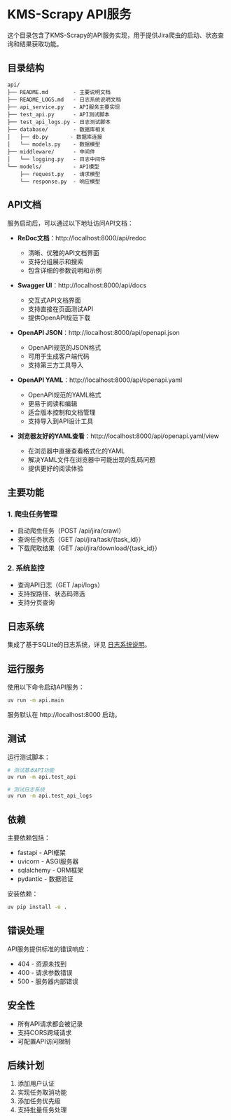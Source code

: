 # KMS-Scrapy API服务

这个目录包含了KMS-Scrapy的API服务实现，用于提供Jira爬虫的启动、状态查询和结果获取功能。

## 目录结构

```
api/
├── README.md        - 主要说明文档
├── README_LOGS.md   - 日志系统说明文档
├── api_service.py   - API服务主要实现
├── test_api.py      - API测试脚本
├── test_api_logs.py - 日志测试脚本
├── database/        - 数据库相关
│   ├── db.py       - 数据库连接
│   └── models.py    - 数据模型
├── middleware/      - 中间件
│   └── logging.py   - 日志中间件
└── models/          - API模型
    ├── request.py   - 请求模型
    └── response.py  - 响应模型
```

## API文档

服务启动后，可以通过以下地址访问API文档：

- **ReDoc文档**：http://localhost:8000/api/redoc
  - 清晰、优雅的API文档界面
  - 支持分组展示和搜索
  - 包含详细的参数说明和示例

- **Swagger UI**：http://localhost:8000/api/docs
  - 交互式API文档界面
  - 支持直接在页面测试API
  - 提供OpenAPI规范下载

- **OpenAPI JSON**：http://localhost:8000/api/openapi.json
  - OpenAPI规范的JSON格式
  - 可用于生成客户端代码
  - 支持第三方工具导入

- **OpenAPI YAML**：http://localhost:8000/api/openapi.yaml
  - OpenAPI规范的YAML格式
  - 更易于阅读和编辑
  - 适合版本控制和文档管理
  - 支持导入到API设计工具

- **浏览器友好的YAML查看**：http://localhost:8000/api/openapi.yaml/view
  - 在浏览器中直接查看格式化的YAML
  - 解决YAML文件在浏览器中可能出现的乱码问题
  - 提供更好的阅读体验

## 主要功能

### 1. 爬虫任务管理
- 启动爬虫任务（POST /api/jira/crawl）
- 查询任务状态（GET /api/jira/task/{task_id}）
- 下载爬取结果（GET /api/jira/download/{task_id}）

### 2. 系统监控
- 查询API日志（GET /api/logs）
- 支持按路径、状态码筛选
- 支持分页查询

## 日志系统

集成了基于SQLite的日志系统，详见 [日志系统说明](./README_LOGS.md)。

## 运行服务

使用以下命令启动API服务：

```bash
uv run -m api.main
```

服务默认在 http://localhost:8000 启动。

## 测试

运行测试脚本：

```bash
# 测试基本API功能
uv run -m api.test_api

# 测试日志系统
uv run -m api.test_api_logs
```

## 依赖

主要依赖包括：
- fastapi - API框架
- uvicorn - ASGI服务器
- sqlalchemy - ORM框架
- pydantic - 数据验证

安装依赖：

```bash
uv pip install -e .
```

## 错误处理

API服务提供标准的错误响应：
- 404 - 资源未找到
- 400 - 请求参数错误
- 500 - 服务器内部错误

## 安全性

- 所有API请求都会被记录
- 支持CORS跨域请求
- 可配置API访问限制

## 后续计划

1. 添加用户认证
2. 实现任务取消功能
3. 添加任务优先级
4. 支持批量任务处理